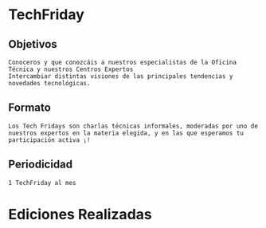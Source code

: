 # TechFriday

## Objetivos

    Conoceros y que conozcáis a nuestros especialistas de la Oficina Técnica y nuestros Centros Expertos
    Intercambiar distintas visiones de las principales tendencias y novedades tecnológicas.

## Formato

    Los Tech Fridays son charlas técnicas informales, moderadas por uno de nuestros expertos en la materia elegida, y en las que esperamos tu participación activa ¡!

## Periodicidad

    1 TechFriday al mes

# Ediciones Realizadas


